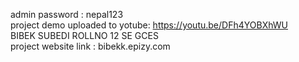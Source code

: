 admin password : nepal123 <BR>
 project demo uploaded to yotube:     https://youtu.be/DFh4YOBXhWU <BR>
 BIBEK SUBEDI ROLLNO 12 SE GCES <br>
 project website link : bibekk.epizy.com
